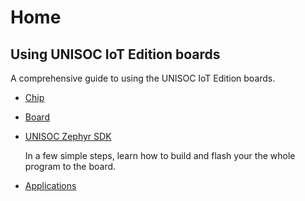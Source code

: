 # Home

## Using UNISOC IoT Edition boards

A comprehensive guide to using the UNISOC IoT Edition boards.

- [Chip](chip/)

- [Board](board/)

- [UNISOC Zephyr SDK](build/)

     In a few simple steps, learn how to build and flash your the whole program to the board.

- [Applications](apps/)
